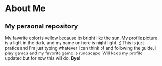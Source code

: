 # About Me
## My personal repository





My favorite color is yellow because its bright like the sun.
My profile picture is a light in the dark, and my name on here is night light. ;) This is just pratice and i'm just typing whatever I can think of and following the guide.
I play games and my favorite game is runescape. Will keep my profile updated but for now this will do. **Bye!** 






<!--
